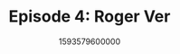 ---
templateKey: podcast-episode
public: true
url: podcast/episode-4-roger-ver
title: " Episode 4: Roger Ver "
description:  In our fourth episode, we go down the rabbit hole with Roger Ver, Executive Chairman of Bitcoin.com. He shares his incredible journey as an early investor in Bitcoin startups, his views on the role government should play in citizens’ lives, and the fundamentals of voluntaryism. 
date: 1593579600000
featuredimage: /img/podcast/EpisodeHeader_RVer_Website.jpg
socialimage: https://www.orchid.com/assets/img/podcast/EpisodeHeader_RVer.jpg
platformurls:
 - https://podcasts.apple.com/us/podcast/government-censorship-future-bitcoin-roger-ver/id1516705670?i=1000481064294
 - https://open.spotify.com/episode/08OPSLezWMgBipS6HTxnhN
 - https://www.stitcher.com/show/follow-the-white-rabbit/episode/government-censorship-and-the-future-of-bitcoin-with-roger-ver-74117899
 - https://www.deezer.com/us/episode/197044242
 - https://www.podbean.com/media/share/dir-vezkw-ad639f5
 - https://tunein.com/podcasts/Technology-Podcasts/Follow-the-White-Rabbit-p1330281/?topicId=151354624
---